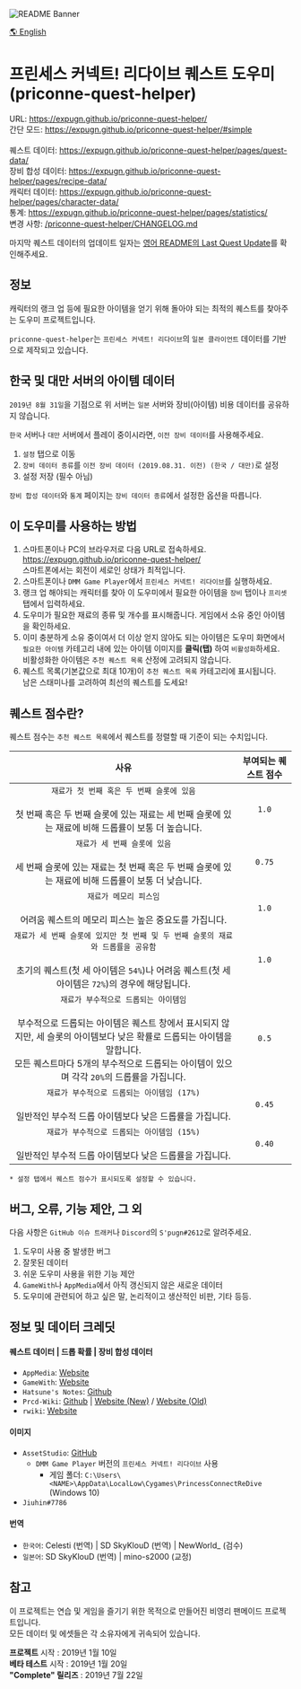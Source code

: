 ![README Banner](https://raw.githubusercontent.com/Expugn/priconne-quest-helper/master/images/webpage/README_Banner.png)

[🌎 English](README.md)

# 프린세스 커넥트! 리다이브 퀘스트 도우미<br>(priconne-quest-helper)

URL: <https://expugn.github.io/priconne-quest-helper/><br>
간단 모드: <https://expugn.github.io/priconne-quest-helper/#simple><br><br>
퀘스트 데이터: <https://expugn.github.io/priconne-quest-helper/pages/quest-data/><br>
장비 합성 데이터: <https://expugn.github.io/priconne-quest-helper/pages/recipe-data/><br>
캐릭터 데이터: <https://expugn.github.io/priconne-quest-helper/pages/character-data/><br>
통계: <https://expugn.github.io/priconne-quest-helper/pages/statistics/><br>
변경 사항: [/priconne-quest-helper/CHANGELOG.md](CHANGELOG.md)

마지막 퀘스트 데이터의 업데이트 일자는 [영어 README의 Last Quest Update](README.md)를 확인해주세요.

## 정보
캐릭터의 랭크 업 등에 필요한 아이템을 얻기 위해 돌아야 되는 최적의 퀘스트를 찾아주는 도우미 프로젝트입니다.

`priconne-quest-helper`는 `프린세스 커넥트! 리다이브`의 `일본 클라이언트` 데이터를 기반으로 제작되고 있습니다.

## 한국 및 대만 서버의 아이템 데이터
`2019년 8월 31일`을 기점으로 위 서버는 `일본` 서버와 장비(아이템) 비용 데이터를 공유하지 않습니다.

`한국` 서버나 `대만` 서버에서 플레이 중이시라면, `이전 장비 데이터`를 사용해주세요.
1) `설정` 탭으로 이동
2) `장비 데이터 종류`를 `이전 장비 데이터 (2019.08.31. 이전) (한국 / 대만)`로 설정
3) 설정 저장 (필수 아님)

`장비 합성 데이터`와 `통계` 페이지는 `장비 데이터 종류`에서 설정한 옵션을 따릅니다.

## 이 도우미를 사용하는 방법
1. 스마트폰이나 PC의 브라우저로 다음 URL로 접속하세요. <https://expugn.github.io/priconne-quest-helper/><br>
스마트폰에서는 회전이 세로인 상태가 최적입니다.
2. 스마트폰이나 `DMM Game Player`에서 `프린세스 커넥트! 리다이브`를 실행하세요.
3. 랭크 업 해야되는 캐릭터를 찾아 이 도우미에서 필요한 아이템을 `장비` 탭이나 `프리셋` 탭에서 입력하세요.
4. 도우미가 필요한 재료의 종류 및 개수를 표시해줍니다. 게임에서 소유 중인 아이템을 확인하세요.
5. 이미 충분하게 소유 중이여서 더 이상 얻지 않아도 되는 아이템은 도우미 화면에서 `필요한 아이템` 카테고리 내에 있는 아이템 이미지를 **클릭(탭)** 하여 `비활성화`하세요.
<br>비활성화한 아이템은 `추천 퀘스트 목록` 산정에 고려되지 않습니다.
6. 퀘스트 목록(기본값으로 최대 10개)이 `추천 퀘스트 목록` 카테고리에 표시됩니다.
<br>남은 스태미나를 고려하여 최선의 퀘스트를 도세요!

## 퀘스트 점수란?
퀘스트 점수는 `추천 퀘스트 목록`에서 퀘스트를 정렬할 때 기준이 되는 수치입니다.

| 사유 | 부여되는 퀘스트 점수 |
| :---: | :---: |
| `재료가 첫 번째 혹은 두 번째 슬롯에 있음`<br><br>첫 번째 혹은 두 번째 슬롯에 있는 재료는 세 번째 슬롯에 있는 재료에 비해 드롭률이 보통 더 높습니다. | `1.0` |
| `재료가 세 번째 슬롯에 있음`<br><br>세 번째 슬롯에 있는 재료는 첫 번째 혹은 두 번째 슬롯에 있는 재료에 비해 드롭률이 보통 더 낮습니다. | `0.75` |
| `재료가 메모리 피스임`<br><br>어려움 퀘스트의 메모리 피스는 높은 중요도를 가집니다. | `1.0` |
| `재료가 세 번째 슬롯에 있지만 첫 번째 및 두 번째 슬롯의 재료와 드롭률을 공유함`<br><br>초기의 퀘스트(첫 세 아이템은 `54%`)나 어려움 퀘스트(첫 세 아이템은 `72%`)의 경우에 해당됩니다. | `1.0` |
| `재료가 부수적으로 드롭되는 아이템임`<br><br>부수적으로 드롭되는 아이템은 퀘스트 창에서 표시되지 않지만, 세 슬롯의 아이템보다 낮은 확률로 드롭되는 아이템을 말합니다.<br>모든 퀘스트마다 5개의 부수적으로 드롭되는 아이템이 있으며 각각 `20%`의 드롭률을 가집니다. | `0.5` |
| `재료가 부수적으로 드롭되는 아이템임 (17%)`<br><br>일반적인 부수적 드롭 아이템보다 낮은 드롭률을 가집니다. | `0.45` |
| `재료가 부수적으로 드롭되는 아이템임 (15%)`<br><br>일반적인 부수적 드롭 아이템보다 낮은 드롭률을 가집니다. | `0.40` |

`* 설정 탭에서 퀘스트 점수가 표시되도록 설정할 수 있습니다.`

## 버그, 오류, 기능 제안, 그 외
다음 사항은 `GitHub 이슈 트래커`나 `Discord`의 `S'pugn#2612`로 알려주세요.
1. 도우미 사용 중 발생한 버그
2. 잘못된 데이터
3. 쉬운 도우미 사용을 위한 기능 제안
4. `GameWith`나 `AppMedia`에서 아직 갱신되지 않은 새로운 데이터
5. 도우미에 관련되어 하고 싶은 말, 논리적이고 생산적인 비판, 기타 등등.

## 정보 및 데이터 크레딧

#### 퀘스트 데이터 | 드롭 확률 | 장비 합성 데이터
- `AppMedia`: [Website](https://appmedia.jp/priconne-redive)<br>
- `GameWith`: [Website](https://gamewith.jp/pricone-re/)<br>
- `Hatsune's Notes`: [Github](https://github.com/superk589/PrincessGuide)<br>
- `Prcd-Wiki`: [Github](https://github.com/PaleNeutron/Pcrd-Wiki) | [Website (New)](https://johnlyu.com/en-us/) / [Website (Old)](https://pcrdwiki.xyz/)<br>
- `rwiki`: [Website](https://rwiki.jp/priconne_redive/)<br>

#### 이미지
- `AssetStudio`: [GitHub](https://github.com/Perfare/AssetStudio)<br>
  - `DMM Game Player` 버전의 `프린세스 커넥트! 리다이브` 사용
      - 게임 폴더: `C:\Users\<NAME>\AppData\LocalLow\Cygames\PrincessConnectReDive` (Windows 10)
- `Jiuhin#7786`

#### 번역
- `한국어`: Celesti (번역) | SD SkyKlouD (번역) | NewWorld_ (검수)
- `일본어`: SD SkyKlouD (번역) | mino-s2000 (교정)


## 참고
이 프로젝트는 연습 및 게임을 즐기기 위한 목적으로 만들어진 비영리 팬메이드 프로젝트입니다.<br>
모든 데이터 및 에셋들은 각 소유자에게 귀속되어 있습니다.

**프로젝트** 시작 : 2019년 1월 10일<br>
**베타 테스트** 시작 : 2019년 1월 20일<br>
**"Complete" 릴리즈** : 2019년 7월 22일